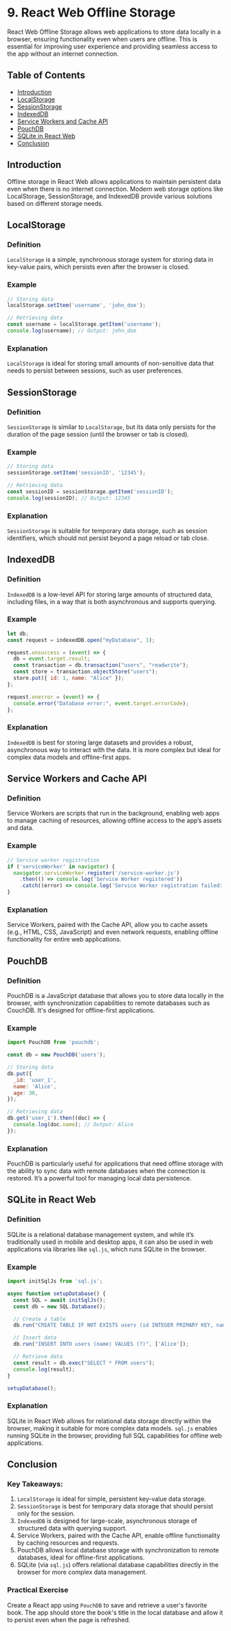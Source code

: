 
# 9. React Web Offline Storage

React Web Offline Storage allows web applications to store data locally in a browser, ensuring functionality even when users are offline. This is essential for improving user experience and providing seamless access to the app without an internet connection.

## Table of Contents
- [Introduction](#introduction)
- [LocalStorage](#localstorage)
- [SessionStorage](#sessionstorage)
- [IndexedDB](#indexeddb)
- [Service Workers and Cache API](#service-workers-and-cache-api)
- [PouchDB](#pouchdb)
- [SQLite in React Web](#sqlite-in-react-web)
- [Conclusion](#conclusion)

## Introduction

Offline storage in React Web allows applications to maintain persistent data even when there is no internet connection. Modern web storage options like LocalStorage, SessionStorage, and IndexedDB provide various solutions based on different storage needs.

## LocalStorage

### Definition
`LocalStorage` is a simple, synchronous storage system for storing data in key-value pairs, which persists even after the browser is closed.

### Example
```javascript
// Storing data
localStorage.setItem('username', 'john_doe');

// Retrieving data
const username = localStorage.getItem('username');
console.log(username); // Output: john_doe
```

### Explanation
`LocalStorage` is ideal for storing small amounts of non-sensitive data that needs to persist between sessions, such as user preferences.

## SessionStorage

### Definition
`SessionStorage` is similar to `LocalStorage`, but its data only persists for the duration of the page session (until the browser or tab is closed).

### Example
```javascript
// Storing data
sessionStorage.setItem('sessionID', '12345');

// Retrieving data
const sessionID = sessionStorage.getItem('sessionID');
console.log(sessionID); // Output: 12345
```

### Explanation
`SessionStorage` is suitable for temporary data storage, such as session identifiers, which should not persist beyond a page reload or tab close.

## IndexedDB

### Definition
`IndexedDB` is a low-level API for storing large amounts of structured data, including files, in a way that is both asynchronous and supports querying.

### Example
```javascript
let db;
const request = indexedDB.open("myDatabase", 1);

request.onsuccess = (event) => {
  db = event.target.result;
  const transaction = db.transaction("users", "readwrite");
  const store = transaction.objectStore("users");
  store.put({ id: 1, name: "Alice" });
};

request.onerror = (event) => {
  console.error("Database error:", event.target.errorCode);
};
```

### Explanation
`IndexedDB` is best for storing large datasets and provides a robust, asynchronous way to interact with the data. It is more complex but ideal for complex data models and offline-first apps.

## Service Workers and Cache API

### Definition
Service Workers are scripts that run in the background, enabling web apps to manage caching of resources, allowing offline access to the app’s assets and data.

### Example
```javascript
// Service worker registration
if ('serviceWorker' in navigator) {
  navigator.serviceWorker.register('/service-worker.js')
    .then(() => console.log('Service Worker registered'))
    .catch((error) => console.log('Service Worker registration failed:', error));
}
```

### Explanation
Service Workers, paired with the Cache API, allow you to cache assets (e.g., HTML, CSS, JavaScript) and even network requests, enabling offline functionality for entire web applications.

## PouchDB

### Definition
PouchDB is a JavaScript database that allows you to store data locally in the browser, with synchronization capabilities to remote databases such as CouchDB. It's designed for offline-first applications.

### Example
```javascript
import PouchDB from 'pouchdb';

const db = new PouchDB('users');

// Storing data
db.put({
  _id: 'user_1',
  name: 'Alice',
  age: 30,
});

// Retrieving data
db.get('user_1').then((doc) => {
  console.log(doc.name); // Output: Alice
});
```

### Explanation
PouchDB is particularly useful for applications that need offline storage with the ability to sync data with remote databases when the connection is restored. It’s a powerful tool for managing local data persistence.

## SQLite in React Web

### Definition
SQLite is a relational database management system, and while it’s traditionally used in mobile and desktop apps, it can also be used in web applications via libraries like `sql.js`, which runs SQLite in the browser.

### Example
```javascript
import initSqlJs from 'sql.js';

async function setupDatabase() {
  const SQL = await initSqlJs();
  const db = new SQL.Database();

  // Create a table
  db.run("CREATE TABLE IF NOT EXISTS users (id INTEGER PRIMARY KEY, name TEXT)");

  // Insert data
  db.run("INSERT INTO users (name) VALUES (?)", ['Alice']);

  // Retrieve data
  const result = db.exec("SELECT * FROM users");
  console.log(result);
}

setupDatabase();
```

### Explanation
SQLite in React Web allows for relational data storage directly within the browser, making it suitable for more complex data models. `sql.js` enables running SQLite in the browser, providing full SQL capabilities for offline web applications.

## Conclusion

### Key Takeaways:
1. `LocalStorage` is ideal for simple, persistent key-value data storage.
2. `SessionStorage` is best for temporary data storage that should persist only for the session.
3. `IndexedDB` is designed for large-scale, asynchronous storage of structured data with querying support.
4. Service Workers, paired with the Cache API, enable offline functionality by caching resources and requests.
5. PouchDB allows local database storage with synchronization to remote databases, ideal for offline-first applications.
6. SQLite (via `sql.js`) offers relational database capabilities directly in the browser for more complex data management.

### Practical Exercise
Create a React app using `PouchDB` to save and retrieve a user's favorite book. The app should store the book's title in the local database and allow it to persist even when the page is refreshed.
